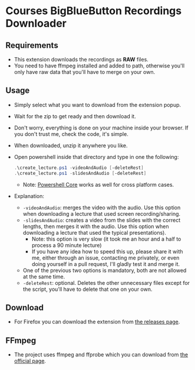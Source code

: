 # Courses BigBlueButton Recordings Downloader

## Requirements
- This extension downloads the recordings as **RAW** files.
- You need to have ffmpeg installed and added to path, otherwise you'll only have raw data that you'll have to merge on your own.

## Usage
- Simply select what you want to download from the extension popup.
- Wait for the zip to get ready and then download it.
- Don't worry, everything is done on your machine inside your browser. If you don't trust me, check the code, it's simple.
- When downloaded, unzip it anywhere you like.
- Open powershell inside that directory and type in one the following:

	```powershell
	.\create_lecture.ps1 -videoAndAudio [-deleteRest]
	.\create_lecture.ps1 -slidesAndAudio [-deleteRest]
	```

	- Note: [Powershell Core](https://github.com/PowerShell/Powershell) works as well for cross platform cases.

- Explanation:
	- `-videoAndAudio`: merges the video with the audio. Use this option when downloading a lecture that used screen recording/sharing.
	- `-slidesAndAudio`: creates a video from the slides with the correct lengths, then merges it with the audio. Use this option when downloading a lecture that used the typical presentations).
		- Note: this option is very slow (it took me an hour and a half to process a 90 minute lecture)
		- If you have any idea how to speed this up, please share it with me, either through an issue, contacting me privately, or even doing yourself in a pull request, I'll gladly test it and merge it.
	- One of the previous two options is mandatory, both are not allowed at the same time.
	- `-deleteRest`: optional. Deletes the other unnecessary files except for the script, you'll have to delete that one on your own.

## Download
- For Firefox you can download the extension from [the releases page](https://github.com/anton31kah/Courses-BBB-Downloader/releases/download/v1.0/courses_bbb_downloader-1.0-fx.xpi).

## FFmpeg
- The project uses ffmpeg and ffprobe which you can download from [the official page](https://www.ffmpeg.org/download.html).